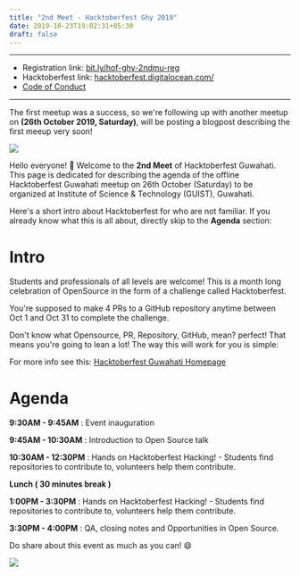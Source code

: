 ```yaml
---
title: "2nd Meet - Hacktoberfest Ghy 2019"
date: 2019-10-23T19:02:31+05:30
draft: false
---
```


---
- Registration link: [bit.ly/hof-ghy-2ndmu-reg](http://bit.ly/hof-ghy-2ndmu-reg)
- Hacktoberfest link: [hacktoberfest.digitalocean.com/](https://hacktoberfest.digitalocean.com/)
- [Code of Conduct](https://docs.google.com/document/d/1gFKOhyUqMZzrZcbq8A_TpO5x9J9HK6agv70awCH8pyI/edit)

---

The first meetup was a success, so we're following up with another meetup on **(26th October 2019, Saturday)**, will be posting a blogpost describing the first meeup very soon!

![](/group-ghof-1.jpg)

Hello everyone! 🎊 Welcome to the **2nd Meet** of Hacktoberfest Guwahati. This page is dedicated for describing the agenda of the offline Hacktoberfest Guwahati meetup on 26th October (Saturday) to be organized at Institute of Science & Technology (GUIST), Guwahati.

Here's a short intro about Hacktoberfest for who are not familiar. If you already know what this is all about, directly skip to the **Agenda** section:

# Intro
Students and professionals of all levels are welcome! This is a month long celebration of OpenSource in the form of a challenge called Hacktoberfest.

You're supposed to make 4 PRs to a GitHub repository anytime between Oct 1 and Oct 31 to complete the challenge.

Don't know what Opensource, PR, Repository, GitHub, mean? perfect! That means you're going to lean a lot! The way this will work for you is simple:

For more info see this: [Hacktoberfest Guwahati Homepage](https://hacktoberfest.fossassam.tech)


# Agenda

**9:30AM - 9:45AM** : Event inauguration

**9:45AM - 10:30AM** : Introduction to Open Source talk

**10:30AM - 12:30PM** : Hands on Hacktoberfest Hacking! - Students find repositories to contribute to, volunteers help them contribute. 

**Lunch ( 30 minutes break )**

**1:00PM - 3:30PM** : Hands on Hacktoberfest Hacking! - Students find repositories to contribute to, volunteers help them contribute.

**3:30PM - 4:00PM** : QA, closing notes and Opportunities in Open Source.

Do share about this event as much as you can! 😄

![](/hof-ghy-poster2.png)


